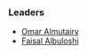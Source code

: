 ### Leaders 

* [Omar Almutairy](mailto:omar.almutairy@owasp.org)
* [Faisal Albuloshi](mailto:faisal.albuloshi@owasp.org)
